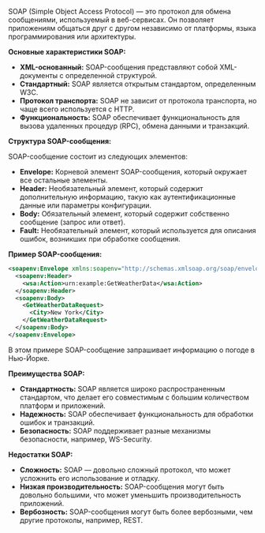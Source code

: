 
SOAP (Simple Object Access Protocol) — это протокол для обмена сообщениями, используемый в веб-сервисах. Он позволяет приложениям общаться друг с другом независимо от платформы, языка программирования или архитектуры.

**Основные характеристики SOAP:**

- **XML-основанный:** SOAP-сообщения представляют собой XML-документы с определенной структурой.
- **Стандартный:** SOAP является открытым стандартом, определенным W3C.
- **Протокол транспорта:** SOAP не зависит от протокола транспорта, но чаще всего используется с HTTP.
- **Функциональность:** SOAP обеспечивает функциональность для вызова удаленных процедур (RPC), обмена данными и транзакций.

**Структура SOAP-сообщения:**

SOAP-сообщение состоит из следующих элементов:

- **Envelope:** Корневой элемент SOAP-сообщения, который окружает все остальные элементы.
- **Header:** Необязательный элемент, который содержит дополнительную информацию, такую как аутентификационные данные или параметры конфигурации.
- **Body:** Обязательный элемент, который содержит собственно сообщение (запрос или ответ).
- **Fault:** Необязательный элемент, который используется для описания ошибок, возникших при обработке сообщения.

**Пример SOAP-сообщения:**

```xml
<soapenv:Envelope xmlns:soapenv="http://schemas.xmlsoap.org/soap/envelope/" xmlns:wsa="http://www.w3.org/2005/08/addressing">
  <soapenv:Header>
    <wsa:Action>urn:example:GetWeatherData</wsa:Action>
  </soapenv:Header>
  <soapenv:Body>
    <GetWeatherDataRequest>
      <City>New York</City>
    </GetWeatherDataRequest>
  </soapenv:Body>
</soapenv:Envelope>
```

В этом примере SOAP-сообщение запрашивает информацию о погоде в Нью-Йорке.

**Преимущества SOAP:**

- **Стандартность:** SOAP является широко распространенным стандартом, что делает его совместимым с большим количеством платформ и приложений.
- **Надежность:** SOAP обеспечивает функциональность для обработки ошибок и транзакций.
- **Безопасность:** SOAP поддерживает разные механизмы безопасности, например, WS-Security.

**Недостатки SOAP:**

- **Сложность:** SOAP — довольно сложный протокол, что может усложнить его использование и отладку.
- **Низкая производительность:** SOAP-сообщения могут быть довольно большими, что может уменьшить производительность приложений.
- **Вербозность:** SOAP-сообщения могут быть более вербозными, чем другие протоколы, например, REST.


